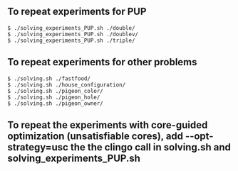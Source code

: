 ## To repeat experiments for PUP
    $ ./solving_experiments_PUP.sh ./double/
    $ ./solving_experiments_PUP.sh ./doublev/
    $ ./solving_experiments_PUP.sh ./triple/

## To repeat experiments for other problems
    $ ./solving.sh ./fastfood/
    $ ./solving.sh ./house_configuration/
    $ ./solving.sh ./pigeon_color/
    $ ./solving.sh ./pigeon_hole/
    $ ./solving.sh ./pigeon_owner/

## To repeat the experiments with core-guided optimization (unsatisfiable cores), add --opt-strategy=usc the the clingo call in solving.sh and solving_experiments_PUP.sh